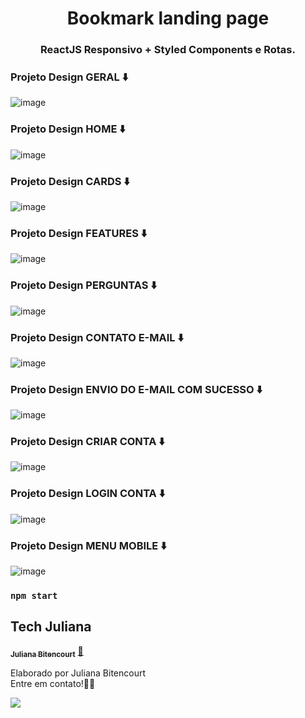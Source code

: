 <h1 align="center">
Bookmark landing page

<h3 align="center">
ReactJS Responsivo + Styled Components e Rotas.

### Projeto Design GERAL ⬇️

![image](https://raw.githubusercontent.com/techjuliana/Bookmark-landing-page/main/design/desktop-preview.jpg)

### Projeto Design HOME ⬇️

![image](https://raw.githubusercontent.com/techjuliana/Bookmark-landing-page/main/design/home.png)

### Projeto Design CARDS ⬇️

![image](https://raw.githubusercontent.com/techjuliana/Bookmark-landing-page/main/design/cards.png)

### Projeto Design FEATURES ⬇️

![image](https://raw.githubusercontent.com/techjuliana/Bookmark-landing-page/main/design/features.png)


### Projeto Design PERGUNTAS ⬇️

![image](https://raw.githubusercontent.com/techjuliana/Bookmark-landing-page/main/design/perguntas.png)

### Projeto Design CONTATO E-MAIL ⬇️

![image](https://raw.githubusercontent.com/techjuliana/Bookmark-landing-page/main/design/contato.png)


### Projeto Design ENVIO DO E-MAIL COM SUCESSO ⬇️

![image](https://raw.githubusercontent.com/techjuliana/Bookmark-landing-page/main/design/emailSucesso.png)

### Projeto Design CRIAR CONTA ⬇️

![image](https://raw.githubusercontent.com/techjuliana/Bookmark-landing-page/main/design/criarConta.png)

### Projeto Design LOGIN CONTA ⬇️

![image](https://raw.githubusercontent.com/techjuliana/Bookmark-landing-page/main/design/login.png)


### Projeto Design MENU MOBILE ⬇️

![image](https://raw.githubusercontent.com/techjuliana/Bookmark-landing-page/main/design/menuMobile.png)

### `npm start`

## Tech Juliana

<a href="https://www.linkedin.com/in/techjuliana">
 <sub><b>Juliana Bitencourt</b></sub></a>  <a href="https://www.linkedin.com/in/techjuliana" title="LinkedIn">🚀</a>

Elaborado por Juliana Bitencourt
<br> Entre em contato!👋🏽 </br>

 <div> 
  <a href="https://www.linkedin.com/in/techjuliana" target="_blank"><img src="https://img.shields.io/badge/-LinkedIn-%230077B5?style=for-the-badge&logo=linkedin&logoColor=white" target="_blank"></a> 
</div>
